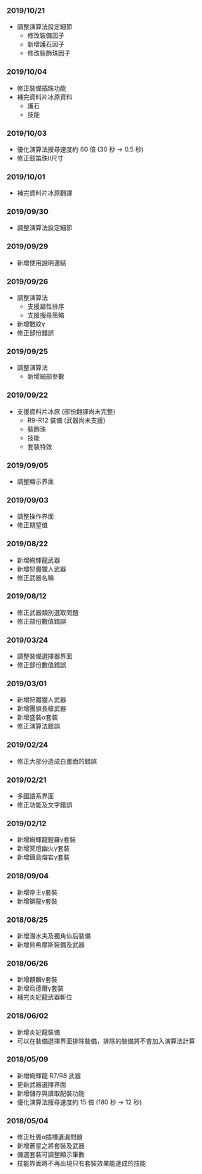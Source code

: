 ### 2019/10/21

* 調整演算法設定細節
    * 修改裝備因子
    * 新增護石因子
    * 修改裝飾珠因子

### 2019/10/04

* 修正裝備插珠功能
* 補完資料片冰原資料
    * 護石
    * 技能

### 2019/10/03

* 優化演算法搜尋速度約 60 倍 (30 秒 -> 0.5 秒)
* 修正鼓笛珠II尺寸

### 2019/10/01

* 補完資料片冰原翻譯

### 2019/09/30

* 調整演算法設定細節

### 2019/09/29

* 新增使用說明連結

### 2019/09/26

* 調整演算法
    * 支援屬性排序
    * 支援搜尋策略
* 新增戰紋γ
* 修正部份錯誤

### 2019/09/25

* 調整演算法
    * 新增細部參數

### 2019/09/22

* 支援資料片冰原 (部份翻譯尚未完整)
    * R9-R12 裝備 (武器尚未支援)
    * 裝飾珠
    * 技能
    * 套裝特效

### 2019/09/05

* 調整顯示界面

### 2019/09/03

* 調整操作界面
* 修正期望值

### 2019/08/22

* 新增絢輝龍武器
* 新增狩魔獵人武器
* 修正武器名稱

### 2019/08/12

* 修正武器類別選取問題
* 修正部份數值錯誤

### 2019/03/24

* 調整裝備選擇器界面
* 修正部份數值錯誤

### 2019/03/01

* 新增狩魔獵人武器
* 新增團旗長槍武器
* 新增盛裝α套裝
* 修正演算法錯誤

### 2019/02/24

* 修正大部分造成白畫面的錯誤

### 2019/02/21

* 多國語系界面
* 修正功能及文字錯誤

### 2019/02/12

* 新增絢輝龍鎧羅γ套裝
* 新增冥燈幽火γ套裝
* 新增鑄島熔岩γ套裝

### 2018/09/04

* 新增帝王γ套裝
* 新增鋼龍γ套裝

### 2018/08/25

* 新增潛水夫及獨角仙后裝備
* 新增貝希摩斯裝備及武器

### 2018/06/26

* 新增麒麟γ套裝
* 新增烏德爾γ套裝
* 補完炎妃龍武器斬位

### 2018/06/02

* 新增炎妃龍裝備
* 可以在裝備選擇界面排除裝備，排除的裝備將不會加入演算法計算

### 2018/05/09

* 新增絢輝龍 R7/R8 武器
* 更新武器選擇界面
* 新增儲存與讀取配裝功能
* 優化演算法搜尋速度約 15 倍 (180 秒 -> 12 秒)

### 2018/05/04

* 修正杜賓α插槽遺漏問題
* 新增蒼星之將套裝及武器
* 備選套裝可調整顯示筆數
* 技能界面將不再出現只有套裝效果能達成的技能

